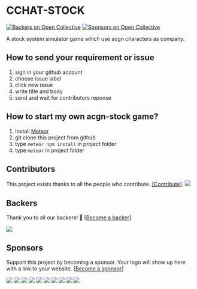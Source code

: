 # CCHAT-STOCK

[![Backers on Open Collective](https://opencollective.com/acgn-stock/backers/badge.svg)](#backers)
[![Sponsors on Open Collective](https://opencollective.com/acgn-stock/sponsors/badge.svg)](#sponsors)


A stock system simulator game which use acgn characters as company.

## How to send your requirement or issue

1. sign in your github account
2. choose issue label
3. click new issue 
4. write title and body
5. send and wait for contributors reponse

## How to start my own acgn-stock game?

1. Install [Meteor](https://www.meteor.com/install)
2. git clone this project from github
3. type `meteor npm install` in project folder
4. type `meteor` in project folder

## Contributors

This project exists thanks to all the people who contribute. [[Contribute]](CONTRIBUTING.md).
<a href="graphs/contributors"><img src="https://opencollective.com/acgn-stock/contributors.svg?width=890" /></a>


## Backers

Thank you to all our backers! 🙏 [[Become a backer](https://opencollective.com/acgn-stock#backer)]

<a href="https://opencollective.com/acgn-stock#backers" target="_blank"><img src="https://opencollective.com/acgn-stock/backers.svg?width=890"></a>


## Sponsors

Support this project by becoming a sponsor. Your logo will show up here with a link to your website. [[Become a sponsor](https://opencollective.com/acgn-stock#sponsor)]

<a href="https://opencollective.com/acgn-stock/sponsor/0/website" target="_blank"><img src="https://opencollective.com/acgn-stock/sponsor/0/avatar.svg"></a>
<a href="https://opencollective.com/acgn-stock/sponsor/1/website" target="_blank"><img src="https://opencollective.com/acgn-stock/sponsor/1/avatar.svg"></a>
<a href="https://opencollective.com/acgn-stock/sponsor/2/website" target="_blank"><img src="https://opencollective.com/acgn-stock/sponsor/2/avatar.svg"></a>
<a href="https://opencollective.com/acgn-stock/sponsor/3/website" target="_blank"><img src="https://opencollective.com/acgn-stock/sponsor/3/avatar.svg"></a>
<a href="https://opencollective.com/acgn-stock/sponsor/4/website" target="_blank"><img src="https://opencollective.com/acgn-stock/sponsor/4/avatar.svg"></a>
<a href="https://opencollective.com/acgn-stock/sponsor/5/website" target="_blank"><img src="https://opencollective.com/acgn-stock/sponsor/5/avatar.svg"></a>
<a href="https://opencollective.com/acgn-stock/sponsor/6/website" target="_blank"><img src="https://opencollective.com/acgn-stock/sponsor/6/avatar.svg"></a>
<a href="https://opencollective.com/acgn-stock/sponsor/7/website" target="_blank"><img src="https://opencollective.com/acgn-stock/sponsor/7/avatar.svg"></a>
<a href="https://opencollective.com/acgn-stock/sponsor/8/website" target="_blank"><img src="https://opencollective.com/acgn-stock/sponsor/8/avatar.svg"></a>
<a href="https://opencollective.com/acgn-stock/sponsor/9/website" target="_blank"><img src="https://opencollective.com/acgn-stock/sponsor/9/avatar.svg"></a>


